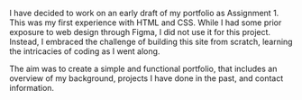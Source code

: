 I have decided to work on an early draft of my portfolio as Assignment 1. This was my first experience with HTML and CSS. While I had some prior exposure to web design through Figma, I did not use it for this project. Instead, I embraced the challenge of building this site from scratch, learning the intricacies of coding as I went along.

The aim was to create a simple and functional portfolio, that includes an overview of my background, projects I have done in the past, and contact information.

